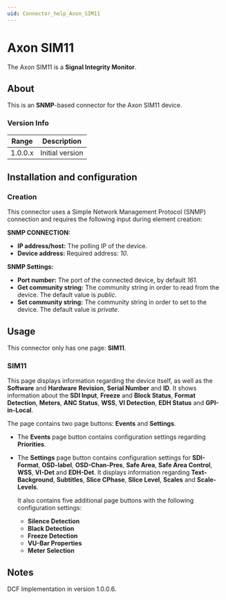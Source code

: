 ```yaml
---
uid: Connector_help_Axon_SIM11
---
```


# Axon SIM11

The Axon SIM11 is a **Signal Integrity Monitor**.

## About

This is an **SNMP**-based connector for the Axon SIM11 device.

### Version Info

| **Range** | **Description** |
|------------------|-----------------|
| 1.0.0.x          | Initial version |

## Installation and configuration

### Creation

This connector uses a Simple Network Management Protocol (SNMP) connection and requires the following input during element creation:

**SNMP CONNECTION:**

- **IP address/host:** The polling IP of the device.
- **Device address:** Required address: *10*.

**SNMP Settings:**

- **Port number:** The port of the connected device, by default *161.*
- **Get community string:** The community string in order to read from the device. The default value is *public*.
- **Set community string:** The community string in order to set to the device. The default value is *private*.

## Usage

This connector only has one page: **SIM11**.

### SIM11

This page displays information regarding the device itself, as well as the **Software** and **Hardware** **Revision**, **Serial Number** and **ID**. It shows information about the **SDI Input**, **Freeze** and **Block Status**, **Format Detection**, **Meters**, **ANC Status**, **WSS**, **VI Detection**, **EDH Status** and **GPI-in-Local**.

The page contains two page buttons: **Events** and **Settings**.

- The **Events** page button contains configuration settings regarding **Priorities**.

- The **Settings** page button contains configuration settings for **SDI-Format**, **OSD-label**, **OSD-Chan-Pres**, **Safe Area**, **Safe Area Control**, **WSS**, **VI-Det** and **EDH-Det**. It displays information regarding **Text-Background**, **Subtitles**, **Slice CPhase**, **Slice Level**, **Scales** and **Scale-Levels**.

  It also contains five additional page buttons with the following configuration settings:

  - **Silence Detection**
  - **Black Detection**
  - **Freeze Detection**
  - **VU-Bar Properties**
  - **Meter Selection**

## Notes

DCF Implementation in version 1.0.0.6.
